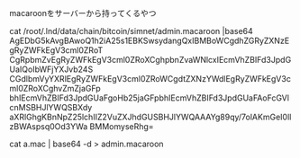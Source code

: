 macaroonをサーバーから持ってくるやつ

cat /root/.lnd/data/chain/bitcoin/simnet/admin.macaroon |base64
AgEDbG5kAvgBAwoQ1h2iA25s1EBKSwsydangQxIBMBoWCgdhZGRyZXNzEgRyZWFkEgV3cml0ZRoT
CgRpbmZvEgRyZWFkEgV3cml0ZRoXCghpbnZvaWNlcxIEcmVhZBIFd3JpdGUaIQoIbWFjYXJvb24S
CGdlbmVyYXRlEgRyZWFkEgV3cml0ZRoWCgdtZXNzYWdlEgRyZWFkEgV3cml0ZRoXCghvZmZjaGFp
bhIEcmVhZBIFd3JpdGUaFgoHb25jaGFpbhIEcmVhZBIFd3JpdGUaFAoFcGVlcnMSBHJlYWQSBXdy
aXRlGhgKBnNpZ25lchIIZ2VuZXJhdGUSBHJlYWQAAAYg89qy/7olAKmGeI0llzBWAspsq0Od3YWa
BMMomyseRhg=


cat a.mac | base64 -d > admin.macaroon